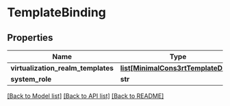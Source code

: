 # TemplateBinding

## Properties
Name | Type | Description | Notes
------------ | ------------- | ------------- | -------------
**virtualization_realm_templates** | [**list[MinimalCons3rtTemplateData]**](MinimalCons3rtTemplateData.md) |  | 
**system_role** | **str** |  | 

[[Back to Model list]](../README.md#documentation-for-models) [[Back to API list]](../README.md#documentation-for-api-endpoints) [[Back to README]](../README.md)



